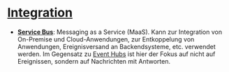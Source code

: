 # [Integration]

* **[Service Bus]**<a name="service-bus"></a>: Messaging as a Service (MaaS). Kann zur Integration von On-Premise und Cloud-Anwendungen, zur Entkoppelung von Anwendungen, Ereignisversand an Backendsysteme, etc. verwendet werden. Im Gegensatz zu [Event Hubs](/analysis.md#event-hubs) ist hier der Fokus auf nicht auf Ereignissen, sondern auf Nachrichten mit Antworten.

[Integration]: https://azure.microsoft.com/de-de/services/#integration
[Service Bus]: https://azure.microsoft.com/de-de/services/service-bus/
